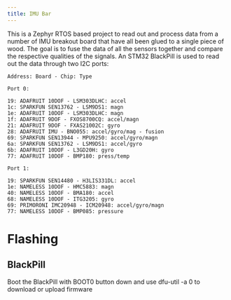 ```yaml
---
title: IMU Bar
---
```


This is a Zephyr RTOS based project to read out and process data from a
number of IMU breakout board that have all been glued to a single piece
of wood. The goal is to fuse the data of all the sensors together and
compare the respective qualities of the signals. An STM32 BlackPill is
used to read out the data through two I2C ports:

    Address: Board - Chip: Type

    Port 0:

    19: ADAFRUIT 10DOF - LSM303DLHC: accel
    1c: SPARKFUN SEN13762 - LSM9DS1: magn
    1e: ADAFRUIT 10DOF - LSM303DLHC: magn
    1f: ADAFRUIT 9DOF - FXOS8700CQ: accel/magn
    21: ADAFRUIT 9DOF - FXAS21002C: gyro
    28: ADAFRUIT IMU - BNO055: accel/gyro/mag - fusion
    69: SPARKFUN SEN13944 - MPU9250: accel/gyro/magn
    6a: SPARKFUN SEN13762 - LSM9DS1: accel/gyro
    6b: ADAFRUIT 10DOF - L3GD20H: gyro
    77: ADAFRUIT 10DOF - BMP180: press/temp

    Port 1:

    19: SPARKFUN SEN14480 - H3LIS331DL: accel
    1e: NAMELESS 10DOF - HMC5883: magn
    40: NAMELESS 10DOF - BMA180: accel
    68: NAMELESS 10DOF - ITG3205: gyro
    69: PRIMORONI IMC20948 - ICM20948: accel/gyro/magn
    77: NAMELESS 10DOF - BMP085: pressure

# Flashing

## BlackPill

Boot the BlackPill with BOOT0 button down and use dfu-util -a 0 to
download or upload firmware
